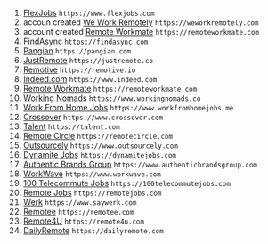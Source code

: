 1. [FlexJobs](https://www.flexjobs.com) `https://www.flexjobs.com`
2. accoun created [We Work Remotely](https://weworkremotely.com) `https://weworkremotely.com`
3. account created [Remote Workmate](https://remoteworkmate.com) `https://remoteworkmate.com`
4. [FindAsync](https://findasync.com) `https://findasync.com`
5. [Pangian](https://pangian.com) `https://pangian.com`
6. [JustRemote](https://justremote.co) `https://justremote.co`
7. [Remotive](https://remotive.io) `https://remotive.io`
8. [Indeed.com](https://www.indeed.com) `https://www.indeed.com`
9. [Remote Workmate](https://remoteworkmate.com) `https://remoteworkmate.com`
10. [Working Nomads](https://www.workingnomads.co) `https://www.workingnomads.co`
11. [Work From Home Jobs](https://www.workfromhomejobs.me) `https://www.workfromhomejobs.me`
12. [Crossover](https://www.crossover.com) `https://www.crossover.com`
13. [Talent](https://talent.com) `https://talent.com`
14. [Remote Circle](https://remotecircle.com) `https://remotecircle.com`
15. [Outsourcely](https://www.outsourcely.com) `https://www.outsourcely.com`
16. [Dynamite Jobs](https://dynamitejobs.com) `https://dynamitejobs.com`
17. [Authentic Brands Group](https://www.authenticbrandsgroup.com) `https://www.authenticbrandsgroup.com`
18. [WorkWave](https://www.workwave.com) `https://www.workwave.com`
19. [100 Telecommute Jobs](https://100telecommutejobs.com) `https://100telecommutejobs.com`
20. [Remote Jobs](https://remotejobs.com) `https://remotejobs.com`
21. [Werk](https://www.saywerk.com) `https://www.saywerk.com`
22. [Remotee](https://remotee.com) `https://remotee.com`
23. [Remote4U](https://remote4u.com) `https://remote4u.com`
24. [DailyRemote](https://dailyremote.com) `https://dailyremote.com`
